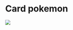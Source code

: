<h1>Card pokemon</h1>

<img src="https://user-images.githubusercontent.com/76504596/200695030-106c9003-1154-45c0-ad81-351e18423cfa.png"/>
